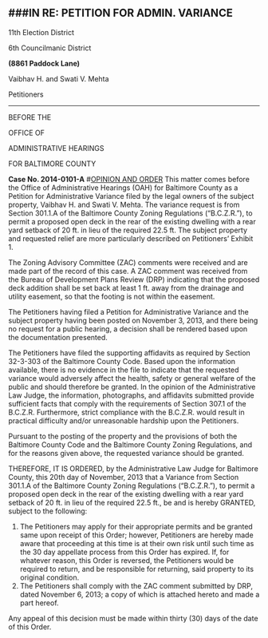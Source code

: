 ###IN RE: PETITION FOR ADMIN. VARIANCE
---
11th Election District

6th Councilmanic District

**(8861 Paddock Lane)**

Vaibhav H. and Swati V. Mehta

Petitioners

---
BEFORE THE

OFFICE OF

ADMINISTRATIVE HEARINGS

FOR BALTIMORE COUNTY

**Case No. 2014-0101-A**
#<u>OPINION AND ORDER</u>
This matter comes before the Office of Administrative Hearings (OAH) for Baltimore County as a Petition for Administrative Variance filed by the legal owners of the subject property, Vaibhav H. and Swati V. Mehta. The variance request is from Section 301.1.A of the Baltimore County Zoning Regulations (“B.C.Z.R.”), to permit a proposed open deck in the rear of the existing dwelling with a rear yard setback of 20 ft. in lieu of the required 22.5 ft. The subject property and requested relief are more particularly described on Petitioners’ Exhibit 1.
The Zoning Advisory Committee (ZAC) comments were received and are made part of the record of this case. A ZAC comment was received from the Bureau of Development Plans Review (DRP) indicating that the proposed deck addition shall be set back at least 1 ft. away from the drainage and utility easement, so that the footing is not within the easement.
The Petitioners having filed a Petition for Administrative Variance and the subject property having been posted on November 3, 2013, and there being no request for a public hearing, a decision shall be rendered based upon the documentation presented.
The Petitioners have filed the supporting affidavits as required by Section 32-3-303 of the Baltimore County Code. Based upon the information available, there is no evidence in the file to indicate that the requested variance would adversely affect the health, safety or general welfare of the public and should therefore be granted. In the opinion of the Administrative Law Judge, the information, photographs, and affidavits submitted provide sufficient facts that comply with the requirements of Section 307.1 of the B.C.Z.R. Furthermore, strict compliance with the B.C.Z.R. would result in practical difficulty and/or unreasonable hardship upon the Petitioners.
Pursuant to the posting of the property and the provisions of both the Baltimore County Code and the Baltimore County Zoning Regulations, and for the reasons given above, the requested variance should be granted.
THEREFORE, IT IS ORDERED, by the Administrative Law Judge for Baltimore County, this 20th day of November, 2013 that a Variance from Section 301.1.A of the Baltimore County Zoning Regulations (“B.C.Z.R.”), to permit a proposed open deck in the rear of the existing dwelling with a rear yard setback of 20 ft. in lieu of the required 22.5 ft., be and is hereby GRANTED, subject to the following:
1. The Petitioners may apply for their appropriate permits and be granted same upon receipt of this Order; however, Petitioners are hereby made aware that proceeding at this time is at their own risk until such time as the 30 day appellate process from this Order has expired. If, for whatever reason, this Order is reversed, the Petitioners would be required to return, and be responsible for returning, said property to its original condition.
2. The Petitioners shall comply with the ZAC comment submitted by DRP, dated November 6, 2013; a copy of which is attached hereto and made a part hereof.
Any appeal of this decision must be made within thirty (30) days of the date of this Order.